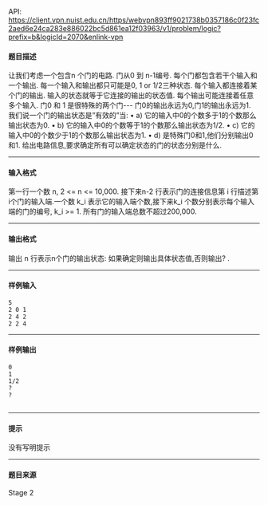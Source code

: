 API: https://client.vpn.nuist.edu.cn/https/webvpn893ff9021738b0357186c0f23fc2aed6e24ca283e886022bc5d861ea12f03963/v1/problem/logic?prefix=b&logicId=2070&enlink-vpn

#### 题目描述

让我们考虑一个包含n 个门的电路. 门从0 到 n-1编号. 每个门都包含若干个输入和一个输出. 每一个输入和输出都只可能是0, 1 or 1/2三种状态. 每个输入都连接着某个门的输出. 输入的状态就等于它连接的输出的状态值. 每个输出可能连接着任意多个输入. 门0 和 1 是很特殊的两个门--- 门0的输出永远为0,门1的输出永远为1. 我们说一个门的输出状态是”有效的”当: • a) 它的输入中0的个数多于1的个数那么输出状态为0. • b) 它的输入中0的个数等于1的个数那么输出状态为1/2. • c) 它的输入中0的个数少于1的个数那么输出状态为1. • d) 是特殊门0和1,他们分别输出0和1. 给出电路信息,要求确定所有可以确定状态的门的状态分别是什么.

---

#### 输入格式

第一行一个数 n, 2 <= n <= 10,000. 接下来n-2 行表示门的连接信息第 i 行描述第i个门的输入端.一个数 k\_i 表示它的输入端个数,接下来k\_i 个数分别表示每个输入端的门的编号, k\_i >= 1. 所有门的输入端总数不超过200,000.

---

#### 输出格式

输出 n 行表示n个门的输出状态: 如果确定则输出具体状态值,否则输出? .

---

#### 样例输入
```
5
2 0 1
2 4 2
2 2 4

```

---

#### 样例输出
```
0
1
1/2
?
?


```

---

#### 提示

没有写明提示

---

#### 题目来源

Stage 2